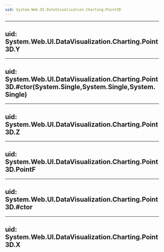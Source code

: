 ```yaml
---
uid: System.Web.UI.DataVisualization.Charting.Point3D
---
```


---
uid: System.Web.UI.DataVisualization.Charting.Point3D.Y
---

---
uid: System.Web.UI.DataVisualization.Charting.Point3D.#ctor(System.Single,System.Single,System.Single)
---

---
uid: System.Web.UI.DataVisualization.Charting.Point3D.Z
---

---
uid: System.Web.UI.DataVisualization.Charting.Point3D.PointF
---

---
uid: System.Web.UI.DataVisualization.Charting.Point3D.#ctor
---

---
uid: System.Web.UI.DataVisualization.Charting.Point3D.X
---
